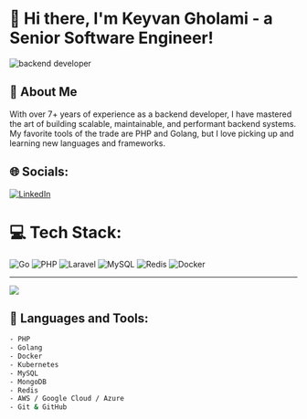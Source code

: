 # 👋 Hi there, I'm Keyvan Gholami - a Senior Software Engineer! 

![backend developer](https://user-images.githubusercontent.com/62153993/89348962-8e034380-d67e-11ea-8d9a-6fe84e553979.gif)

## 🧐 About Me
With over 7+ years of experience as a backend developer, I have mastered the art of building scalable, maintainable, and performant backend systems. My favorite tools of the trade are PHP and Golang, but I love picking up and learning new languages and frameworks.

## 🌐 Socials:
[![LinkedIn](https://img.shields.io/badge/LinkedIn-%230077B5.svg?logo=linkedin&logoColor=white)](https://linkedin.com/in/mezz-ir) 

# 💻 Tech Stack:
![Go](https://img.shields.io/badge/go-%2300ADD8.svg?style=for-the-badge&logo=go&logoColor=white) ![PHP](https://img.shields.io/badge/php-%23777BB4.svg?style=for-the-badge&logo=php&logoColor=white) ![Laravel](https://img.shields.io/badge/laravel-%23FF2D20.svg?style=for-the-badge&logo=laravel&logoColor=white)   ![MySQL](https://img.shields.io/badge/mysql-%2300f.svg?style=for-the-badge&logo=mysql&logoColor=white) ![Redis](https://img.shields.io/badge/redis-%23DD0031.svg?style=for-the-badge&logo=redis&logoColor=white) ![Docker](https://img.shields.io/badge/docker-%230db7ed.svg?style=for-the-badge&logo=docker&logoColor=white) 

---
[![](https://visitcount.itsvg.in/api?id=mezz-ir&icon=0&color=1)](https://visitcount.itsvg.in)

## 🔨 Languages and Tools:

```bash
- PHP
- Golang
- Docker
- Kubernetes
- MySQL
- MongoDB
- Redis
- AWS / Google Cloud / Azure
- Git & GitHub
